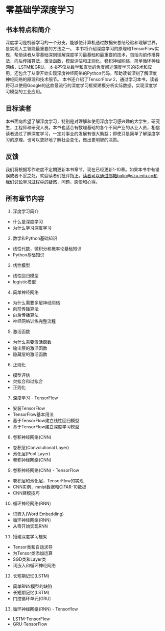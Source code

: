 # 零基础学深度学习
## 书本特点和简介
  深度学习是机器学习的一个分支，能够使计算机通过数据来总结经验和理解世界，是实现人工智能最重要的方法之一。
本书将介绍深度学习的原理和TensorFlow实现，帮助读者从零基础深刻理解深度学习最基础和最重要的技术，包括向前传播算法，向后传播算法，激活函数，模型评估和正则化，卷积神经网络，简单循环神经网络，LSTM和GRU。
本书不仅从数学和直觉的角度阐述深度学习的技术和应用，还包含了从零开始实现深度神经网络的Python代码，帮助读者深刻了解深度神经网络的原理和技术细节。
本书还介绍了TensorFlow 2，通过学习本书，读者将可以使用Google的这款最流行的深度学习框架建模分析实际数据，实现深度学习模型的工业应用。

## 目标读者

  本书面向希望了解深度学习，特别是对理解和使用深度学习感兴趣的大学生，研究生，工程师和研究人员。本书也适合有数理基础的各个不同产业的从业人员，相信读者通过了解深度学习，一定对事业的发展有很大助益；即使只是简单了解深度学习的原理，也可以更好地了解社会变化，做出更明智的决策。

## 反馈
我们将根据写作进度不定期更新本书章节，现在已经更新1-10章。如果本书中有错误或者不妥之处，欢迎读者们批评指正。读者可以通过邮箱bqlin@szu.edu.cn和我们讨论学习过程中的疑惑，问题，感悟和心得。

## 所有章节内容
1. 深度学习简介
 - 什么是深度学习
 - 为什么学习深度学习

2. 数学和Python基础知识
  - 线性代数，微积分和概率论基础知识
  - Python基础知识
3. 线性模型
  - 线性回归模型
  - logistic模型

4. 简单神经网络
  - 为什么需要多层神经网络
  - 向前传播算法
  - 向后传播算法
  - 神经网络训练完整流程

5. 激活函数
  - 为什么需要激活函数
  - 输出层的激活函数
  - 隐藏层的激活函数

6. 正则化

- 模型评估
- 欠拟合和过拟合
- 正则化

7.  深度学习 - TensorFlow

- 安装TensorFlow
- TensorFlow基本用法
- 基于TensorFlow建立线性回归模型
- 基于TensorFlow建立深度学习模型

8. 卷积神经网络(CNN)
  - 卷积层(Convolutional Layer)
  - 池化层(Pool Layer)
  - 卷积神经网络(CNN)

9. 卷积神经网络(CNN) - TensorFlow
  - 卷积层和池化层，TensorFlow的实现
  - CNN实例，mnist数据和CIFAR-10数据
  - CNN建模技巧

10. 循环神经网络(RNN)
  - 词嵌入(Word Embedding)
  - 循环神经网络(RNN)
  - 从零开始实现RNN

11. 搭建深度学习框架
  - Tensor类和自动求导
  - 为Tensor类添加运算
  - SGD类和Layer类
  - 词嵌入和循环神经网络

12. 长短期记忆(LSTM)
  - 简单RNN模型的缺陷
  - 长短期记忆(LSTM)
  - 门控循环单元(GRU)

13. 循环神经网络(RNN) - Tensorflow
  - LSTM-TensorFlow
  - GRU-TensorFlow

 


